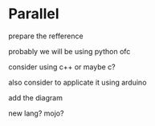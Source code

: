 # Parallel


prepare the refference

probably we will be using python ofc

consider using c++
or maybe c?

also consider to applicate it using arduino

add the diagram

new lang? mojo?

